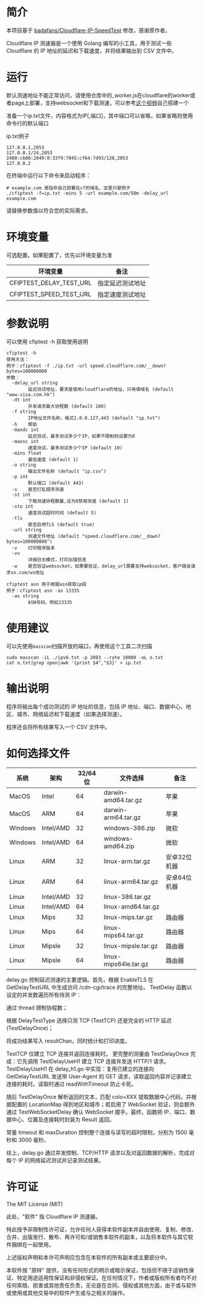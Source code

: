 # 简介
本项目基于 [badafans/Cloudflare-IP-SpeedTest](https://github.com/badafans/Cloudflare-IP-SpeedTest) 修改，感谢原作者。

Cloudflare IP 测速器是一个使用 Golang 编写的小工具，用于测试一些 Cloudflare 的 IP 地址的延迟和下载速度，并将结果输出到 CSV 文件中。

# 运行
默认测速地址不能正常访问，请使用仓库中的_worker.js在cloudflare的worker或者page上部署，支持websocket和下载测速，可以参考[这个视频](https://www.youtube.com/watch?v=S4AZkvgnmmA)自己搭建一个

准备一个ip.txt文件，内容格式为IP[,端口]，其中端口可以省略，如果省略则使用命令行的默认端口

ip.txt例子
```
127.0.0.1,2053
127.0.0.1/24,2053
2400:cb00:2049:0:33f9:7045:cf64:7d93/120,2053
127.0.0.2
```

在终端中运行以下命令来启动程序：
```
# example.com 是指你自己部署在cf的域名，这里只是例子
./cfiptest -f=ip.txt -mins 5 -url example.com/50m -delay_url example.com
```
请替换参数值以符合您的实际需求。

# 环境变量

可选配置，如果配置了，优先以环境变量为准

| 环境变量  | 备注       |
|-------|----------|
| CFIPTEST_DELAY_TEST_URL | 指定延迟测试地址 |
| CFIPTEST_SPEED_TEST_URL | 指定速度测试地址 |

# 参数说明
可以使用 cfiptest -h 获取使用说明
```
cfiptest -h
使用方法：
例子：cfiptest -f ./ip.txt -url speed.cloudflare.com/__down?bytes=100000000
参数：
  -delay_url string
        延迟测试地址，要求是使用cloudflare的地址，只用填域名 (default "www.visa.com.hk")
  -dt int
        并发请求最大协程数 (default 100)
  -f string
        IP地址文件名称，格式1.0.0.127,443 (default "ip.txt")
  -h    帮助
  -maxdc int
        延迟测试，最多测试多少个IP，如果不限制则设置为0
  -maxsc int
        速度测试，最多测试多少个IP (default 10)
  -mins float
        最低速度 (default 1)
  -o string
        输出文件名称 (default "ip.csv")
  -p int
        默认端口 (default 443)
  -s    是否打乱顺序测速
  -st int
        下载测速协程数量,设为0禁用测速 (default 1)
  -sto int
        速度测试超时时间 (default 5)
  -tls
        是否启用TLS (default true)
  -url string
        测速文件地址 (default "speed.cloudflare.com/__down?bytes=100000000")
  -v    打印程序版本
  -vv
        详细日志模式，打印出错信息
  -w    是否验证websocket，如果要验证，delay_url需要支持websocket，客户端会请求xx.com/ws地址

cfiptest asn 用于根据asn获取ip段
例子：cfiptest asn -as 13335
  -as string
        ASN号码，例如13335
```

# 使用建议
可以先使用`masscan`扫描开放的端口，再使用这个工具二次扫描
```shell
sudo masscan -iL ./ipv6.txt -p 2083 --rate 10000 -oL o.txt
cat o.txt|grep open|awk '{print $4","$3}' > ip.txt
```

# 输出说明
程序将输出每个成功测试的 IP 地址的信息，包括 IP 地址、端口、数据中心、地区、城市、网络延迟和下载速度（如果选择测速）。

程序还会将所有结果写入一个 CSV 文件中。

# 如何选择文件
| 系统      | 架构        | 32/64位 | 文件选择                  | 备注      |
|---------|-----------|--------|-----------------------|---------|
| MacOS   | Intel     | 64     | darwin-amd64.tar.gz   | 苹果      |
| MacOS   | ARM       | 64     | darwin-arm64.tar.gz   | 苹果      |
| Windows | Intel/AMD | 32     | windows-386.zip       | 微软      |
| Windows | Intel/AMD | 64     | windows-amd64.zip     | 微软      |
| Linux   | ARM       | 32     | linux-arm.tar.gz      | 安卓32位机器 |
| Linux   | ARM       | 64     | linux-arm64.tar.gz    | 安卓64位机器 |
| Linux   | Intel/AMD | 32     | linux-386.tar.gz      |         |
| Linux   | Intel/AMD | 64     | linux-amd64.tar.gz    |         |
| Linux   | Mips      | 32     | linux-mips.tar.gz     | 路由器     |
| Linux   | Mips      | 64     | linux-mips64.tar.gz   | 路由器     |
| Linux   | Mipsle    | 32     | linux-mipsle.tar.gz   | 路由器     |
| Linux   | Mipsle    | 64     | linux-mips64le.tar.gz | 路由器     |


delay.go 控制延迟测速的主要逻辑。首先，根据 EnableTLS 在 GetDelayTestURL 中生成访问 /cdn-cgi/trace 的完整地址。
TestDelay 函数以设定的并发数遍历所有待测 IP：

通过 thread 限制协程数；

根据 DelayTestType 选择只测 TCP (TestTCP) 还是完全的 HTTP 延迟 (TestDelayOnce)；

将成功结果写入 resultChan，同时统计和打印进度。

TestTCP 仅建立 TCP 连接并返回连接耗时。
更完整的测量由 TestDelayOnce 完成：它先调用 TestDelayUseH1 建立 TCP 连接并发送 HTTP/1 请求。
TestDelayUseH1 在 delay_h1.go 中实现：复用已建立的连接向 GetDelayTestURL 发送带 User-Agent 的 GET 请求，读取返回内容并记录建立连接的耗时。读取时通过 readWithTimeout 防止卡死。

随后 TestDelayOnce 解析返回的文本，匹配 colo=XXX 提取数据中心代码，并根据配置的 LocationMap 得到地区和城市；若启用了 WebSocket 验证，则会额外通过 TestWebSocketDelay 确认 WebSocket 握手。最终，函数把 IP、端口、数据中心、位置及连接耗时封装为 Result 返回。

常量 timeout 和 maxDuration 控制整个连接与读写的超时限制，分别为 1500 毫秒和 3000 毫秒。

综上，delay.go 通过并发控制、TCP/HTTP 请求以及对返回数据的解析，完成对每个 IP 的网络延迟测试并记录测试结果。

# 许可证
The MIT License (MIT)

此处，"软件" 指 Cloudflare IP 测速器。

特此授予非限制性许可证，允许任何人获得本软件副本并自由使用、复制、修改、合并、出版发行、散布、再许可和/或销售本软件的副本，以及将本软件与其它软件捆绑在一起使用。

上述版权声明和本许可声明应包含在本软件的所有副本或主要部分中。

本软件按 "原样" 提供，没有任何形式的明示或暗示保证，包括但不限于适销性保证、特定用途适用性保证和非侵权保证。在任何情况下，作者或版权所有者均不对任何索赔、损害或其他责任负责，无论是在合同、侵权或其他方面，由于或与软件或使用或其他交易中的软件产生或与之相关的操作。
